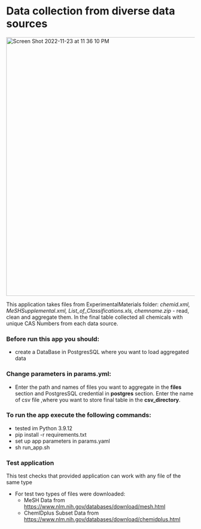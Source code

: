 # Data collection from diverse data sources

<img width="691" alt="Screen Shot 2022-11-23 at 11 36 10 PM" src="https://user-images.githubusercontent.com/72933965/203702572-f848ae0c-c6a0-4e8b-a151-eee7afb63c98.png">

This application takes files from ExperimentalMaterials folder: *chemid.xml, MeSHSupplemental.xml, List_of_Classifications.xls, chemname.zip* - 
read, clean and aggregate them. In the final table collected all chemicals with unique CAS Numbers from each data source. 

### Before run this app you should:
- create a DataBase in PostgresSQL where you want to load aggregated data

### Change parameters in params.yml:
 - Enter the path and names of files you want to aggregate in the **files** section and PostgresSQL credential in **postgres** section. Enter the name of csv file ,where you want to store final table in the **csv_directory**.

### To run the app execute the following commands: 
- tested im Python 3.9.12
- pip install -r requirements.txt
- set up app parameters in params.yaml
- sh run_app.sh 

### Test application
This test checks that provided application can work with any file of the same type

- For test two types of files were downloaded:
  - MeSH Data from https://www.nlm.nih.gov/databases/download/mesh.html
  - ChemIDplus Subset Data from https://www.nlm.nih.gov/databases/download/chemidplus.html 
